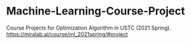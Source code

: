 # Machine-Learning-Course-Project
Course Projects for Optimization Algorithm in USTC (2021 Spring).   https://miralab.ai/course/ml_2021spring/#project
